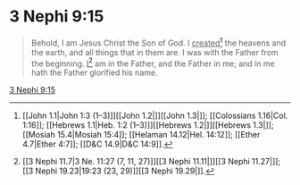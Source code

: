 # 3 Nephi 9:15

> Behold, I am Jesus Christ the Son of God. I <u>created</u>[^a] the heavens and the earth, and all things that in them are. I was with the Father from the beginning. <u>I</u>[^b] am in the Father, and the Father in me; and in me hath the Father glorified his name.

[3 Nephi 9:15](https://www.churchofjesuschrist.org/study/scriptures/bofm/3-ne/9?lang=eng&id=p15#p15)


[^a]: [[John 1.1|John 1:3 (1–3)]][[John 1.2|]][[John 1.3|]]; [[Colossians 1.16|Col. 1:16]]; [[Hebrews 1.1|Heb. 1:2 (1–3)]][[Hebrews 1.2|]][[Hebrews 1.3|]]; [[Mosiah 15.4|Mosiah 15:4]]; [[Helaman 14.12|Hel. 14:12]]; [[Ether 4.7|Ether 4:7]]; [[D&C 14.9|D&C 14:9]].  
[^b]: [[3 Nephi 11.7|3 Ne. 11:27 (7, 11, 27)]][[3 Nephi 11.11|]][[3 Nephi 11.27|]]; [[3 Nephi 19.23|19:23 (23, 29)]][[3 Nephi 19.29|]].  
